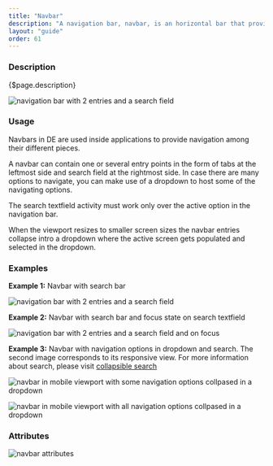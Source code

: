 ```yaml
---
title: "Navbar"
description: "A navigation bar, navbar, is an horizontal bar that provides several access points to different parts of a system."
layout: "guide"
order: 61
---
```


### Description

{$page.description}

![navigation bar with 2 entries and a search field](/images/lexicon-1/Navbar.png)

### Usage

Navbars in DE are used inside applications to provide navigation among their different pieces.

A navbar can contain one or several entry points in the form of tabs at the leftmost side and search field at the rightmost side. In case there are many options to navigate, you can make use of a dropdown to host some of the navigating options.

The search textfield activity must work only over the active option in the navigation bar.

When the viewport resizes to smaller screen sizes the navbar entries collapse intro a dropdown where the active screen gets populated and selected in the dropdown.

### Examples

**Example 1:** Navbar with search bar

![navigation bar with 2 entries and a search field](/images/lexicon-1/Navbar.png)

**Example 2:** Navbar with search bar and focus state on search textfield

![navigation bar with 2 entries and a search field and on focus](/images/lexicon-1/NavbarFocusSearch.png)

**Example 3:** Navbar with navigation options in dropdown and search. The second image corresponds to its responsive view. For more information about search, please visit [collapsible search](./collapsible_search.html)

![navbar in mobile viewport with some navigation options collpased in a dropdown](/images/lexicon-1/NavbarDropdown.png)

![navbar in mobile viewport with all navigation options collpased in a dropdown](/images/lexicon-1/NavbarDropdownMobile.png)

### Attributes

![navbar attributes](/images/lexicon-1/navbarAttributes.png)


